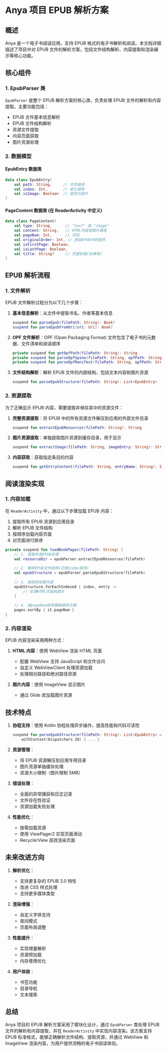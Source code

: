 # Anya 项目 EPUB 解析方案

## 概述

Anya 是一个电子书阅读应用，支持 EPUB 格式的电子书解析和阅读。本文档详细描述了项目中对 EPUB 文件的解析方案，包括文件结构解析、内容提取和渲染展示等核心功能。

## 核心组件

### 1. EpubParser 类

`EpubParser` 是整个 EPUB 解析方案的核心类，负责处理 EPUB 文件的解析和内容提取。主要功能包括：

- EPUB 文件基本信息解析
- EPUB 文件结构解析
- 资源文件提取
- 内容页面获取
- 图片资源处理

### 2. 数据模型

#### EpubEntry 数据类
```kotlin
data class EpubEntry(
    val path: String,     // 文件路径
    val index: Int,       // 索引顺序
    val isImage: Boolean  // 是否为图片
)
```

#### PageContent 数据类 (在 ReaderActivity 中定义)
```kotlin
data class PageContent(
    val type: String,      // "text" 或 "image"
    val content: String,   // HTML内容或图片路径
    val pageNum: Int,      // 页码
    val originalOrder: Int, // 原始EPUB中的顺序
    val isFirstPage: Boolean,
    val isLastPage: Boolean,
    val title: String?     // 页面标题(如果有)
)
```

## EPUB 解析流程

### 1. 文件解析

EPUB 文件解析过程分为以下几个步骤：

1. **基本信息解析**：从文件中提取书名、作者等基本信息
   ```kotlin
   suspend fun parseEpub(filePath: String): Book?
   suspend fun parseEpubFromUri(uri: Uri): Book?
   ```

2. **OPF 文件解析**：OPF (Open Packaging Format) 文件包含了电子书的元数据、文件清单和阅读顺序
   ```kotlin
   private suspend fun getOpfPath(filePath: String): String
   private suspend fun parseOpfSpine(filePath: String, opfPath: String): List<String>
   private suspend fun parseOpfManifest(filePath: String, opfPath: String): Map<String, String>
   ```

3. **文件结构解析**：解析 EPUB 文件的内部结构，包括文本内容和图片资源
   ```kotlin
   suspend fun parseEpubStructure(filePath: String): List<EpubEntry>
   ```

### 2. 资源提取

为了正确显示 EPUB 内容，需要提取并保存其中的资源文件：

1. **完整资源提取**：将 EPUB 中的所有资源文件解压到应用的外部文件目录
   ```kotlin
   suspend fun extractEpubResources(filePath: String): String
   ```

2. **图片资源提取**：单独提取图片资源到缓存目录，用于显示
   ```kotlin
   suspend fun extractImage(filePath: String, imageEntry: String): String
   ```

3. **内容获取**：获取指定条目的内容
   ```kotlin
   suspend fun getEntryContent(filePath: String, entryName: String): String
   ```

## 阅读渲染实现

### 1. 内容加载

在 `ReaderActivity` 中，通过以下步骤加载 EPUB 内容：

1. 提取所有 EPUB 资源到应用目录
2. 解析 EPUB 文件结构
3. 按顺序加载内容页面
4. 对页面进行排序

```kotlin
private suspend fun loadBookPages(filePath: String) {
    // 1. 提取所有EPUB资源
    val resourceDir = epubParser.extractEpubResources(filePath)
    
    // 2. 解析EPUB文件结构(已按index排序)
    val epubStructure = epubParser.parseEpubStructure(filePath)
    
    // 3. 按顺序加载内容
    epubStructure.forEachIndexed { index, entry ->
        // 处理HTML页面和图片
    }
    
    // 4. 按pageNum排序确保顺序正确
    pages.sortBy { it.pageNum }
}
```

### 2. 内容渲染

EPUB 内容渲染采用两种方式：

1. **HTML 内容**：使用 WebView 渲染 HTML 页面
   - 配置 WebView 支持 JavaScript 和文件访问
   - 自定义 WebViewClient 处理资源加载
   - 处理相对路径和绝对路径资源

2. **图片内容**：使用 ImageView 显示图片
   - 通过 Glide 库加载图片资源

## 技术特点

1. **协程支持**：使用 Kotlin 协程处理异步操作，提高性能和代码可读性
   ```kotlin
   suspend fun parseEpubStructure(filePath: String): List<EpubEntry> = 
       withContext(Dispatchers.IO) { ... }
   ```

2. **资源管理**：
   - 将 EPUB 资源解压到应用专用目录
   - 图片资源单独缓存处理
   - 资源大小限制（图片限制 5MB）

3. **错误处理**：
   - 全面的异常捕获和日志记录
   - 文件存在性验证
   - 资源加载失败处理

4. **性能优化**：
   - 按需加载资源
   - 使用 ViewPager2 实现页面滑动
   - RecyclerView 高效渲染页面

## 未来改进方向

1. **解析优化**：
   - 支持更复杂的 EPUB 3.0 特性
   - 改进 CSS 样式处理
   - 支持更多媒体类型

2. **渲染增强**：
   - 自定义字体支持
   - 夜间模式
   - 页面布局调整

3. **性能提升**：
   - 实现增量解析
   - 资源预加载
   - 内存使用优化

4. **用户体验**：
   - 书签功能
   - 目录导航
   - 文本搜索

## 总结

Anya 项目的 EPUB 解析方案采用了模块化设计，通过 `EpubParser` 类处理 EPUB 文件的解析和内容提取，并在 `ReaderActivity` 中实现内容渲染。该方案支持 EPUB 标准格式，能够正确解析文件结构、提取资源，并通过 WebView 和 ImageView 渲染内容，为用户提供流畅的电子书阅读体验。